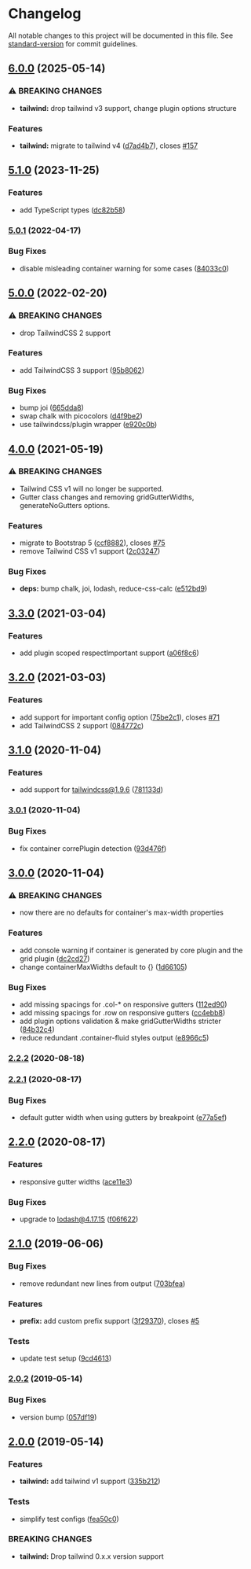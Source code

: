 # Changelog

All notable changes to this project will be documented in this file. See [standard-version](https://github.com/conventional-changelog/standard-version) for commit guidelines.

## [6.0.0](https://github.com/karolis-sh/tailwind-bootstrap-grid/compare/v5.1.0...v6.0.0) (2025-05-14)


### ⚠ BREAKING CHANGES

* **tailwind:** drop tailwind v3 support, change plugin options structure

### Features

* **tailwind:** migrate to tailwind v4 ([d7ad4b7](https://github.com/karolis-sh/tailwind-bootstrap-grid/commit/d7ad4b7bedc03309725a10398ca5bd8fb13c2ebf)), closes [#157](https://github.com/karolis-sh/tailwind-bootstrap-grid/issues/157)

## [5.1.0](https://github.com/karolis-sh/tailwind-bootstrap-grid/compare/v5.0.1...v5.1.0) (2023-11-25)


### Features

* add TypeScript types ([dc82b58](https://github.com/karolis-sh/tailwind-bootstrap-grid/commit/dc82b581f823ed8c553ed0c22747ac97f033c09e))

### [5.0.1](https://github.com/karolis-sh/tailwind-bootstrap-grid/compare/v5.0.0...v5.0.1) (2022-04-17)


### Bug Fixes

* disable misleading container warning for some cases ([84033c0](https://github.com/karolis-sh/tailwind-bootstrap-grid/commit/84033c084570bd366dd8530f6506154ebc2e7a76))

## [5.0.0](https://github.com/karolis-sh/tailwind-bootstrap-grid/compare/v4.0.0...v5.0.0) (2022-02-20)


### ⚠ BREAKING CHANGES

* drop TailwindCSS 2 support

### Features

* add TailwindCSS 3 support ([95b8062](https://github.com/karolis-sh/tailwind-bootstrap-grid/commit/95b8062add721372b7d07b6ecc3f70598446cdcd))


### Bug Fixes

* bump joi ([665dda8](https://github.com/karolis-sh/tailwind-bootstrap-grid/commit/665dda89e590c40c7736d92c39bf9b69f2d0221b))
* swap chalk with picocolors ([d4f9be2](https://github.com/karolis-sh/tailwind-bootstrap-grid/commit/d4f9be2758398e1fd982220c9cd92cc9b14fc637))
* use tailwindcss/plugin wrapper ([e920c0b](https://github.com/karolis-sh/tailwind-bootstrap-grid/commit/e920c0becccde9020d91a55fc6d500a71f6ea7ea))

## [4.0.0](https://github.com/karolis-sh/tailwind-bootstrap-grid/compare/v3.3.0...v4.0.0) (2021-05-19)


### ⚠ BREAKING CHANGES

* Tailwind CSS v1 will no longer be supported.
* Gutter class changes and removing gridGutterWidths, generateNoGutters options.

### Features

* migrate to Bootstrap 5 ([ccf8882](https://github.com/karolis-sh/tailwind-bootstrap-grid/commit/ccf88821ccb1d267a3f870775fd0b9958dcc7ce1)), closes [#75](https://github.com/karolis-sh/tailwind-bootstrap-grid/issues/75)
* remove Tailwind CSS v1 support ([2c03247](https://github.com/karolis-sh/tailwind-bootstrap-grid/commit/2c0324781c508563b9e3d1e4dd6beef842ae73ef))


### Bug Fixes

* **deps:** bump chalk, joi, lodash, reduce-css-calc ([e512bd9](https://github.com/karolis-sh/tailwind-bootstrap-grid/commit/e512bd91a193dd0e3b480d6599decadf539d61d9))

## [3.3.0](https://github.com/karolis-sh/tailwind-bootstrap-grid/compare/v3.2.0...v3.3.0) (2021-03-04)


### Features

* add plugin scoped respectImportant support ([a06f8c6](https://github.com/karolis-sh/tailwind-bootstrap-grid/commit/a06f8c61a97d1fdf4cd5111d53224646b6c54b4e))

## [3.2.0](https://github.com/karolis-sh/tailwind-bootstrap-grid/compare/v3.1.0...v3.2.0) (2021-03-03)


### Features

* add support for important config option ([75be2c1](https://github.com/karolis-sh/tailwind-bootstrap-grid/commit/75be2c123aa7806b89afe60fe6140c2a525c16eb)), closes [#71](https://github.com/karolis-sh/tailwind-bootstrap-grid/issues/71)
* add TailwindCSS 2 support ([084772c](https://github.com/karolis-sh/tailwind-bootstrap-grid/commit/084772c43fb99517c4bef9882de9348b595a27e5))

## [3.1.0](https://github.com/karolis-sh/tailwind-bootstrap-grid/compare/v3.0.1...v3.1.0) (2020-11-04)

### Features

- add support for tailwindcss@1.9.6 ([781133d](https://github.com/karolis-sh/tailwind-bootstrap-grid/commit/781133d48fae61c58c17f01d480396661b29837c))

### [3.0.1](https://github.com/karolis-sh/tailwind-bootstrap-grid/compare/v3.0.0...v3.0.1) (2020-11-04)

### Bug Fixes

- fix container correPlugin detection ([93d476f](https://github.com/karolis-sh/tailwind-bootstrap-grid/commit/93d476f4f4c1caf7ebfb64bee5617925677ec994))

## [3.0.0](https://github.com/karolis-sh/tailwind-bootstrap-grid/compare/v2.2.2...v3.0.0) (2020-11-04)

### ⚠ BREAKING CHANGES

- now there are no defaults for container's max-width properties

### Features

- add console warning if container is generated by core plugin and the grid plugin ([dc2cd27](https://github.com/karolis-sh/tailwind-bootstrap-grid/commit/dc2cd273413a5f34616f03dd750b80b59231897d))
- change containerMaxWidths default to {} ([1d66105](https://github.com/karolis-sh/tailwind-bootstrap-grid/commit/1d66105a3159d4ab11898e7decf9e31934b14985))

### Bug Fixes

- add missing spacings for .col-\* on responsive gutters ([112ed90](https://github.com/karolis-sh/tailwind-bootstrap-grid/commit/112ed902588e0ef83f9de7c9064cf2df782e3bc7))
- add missing spacings for .row on responsive gutters ([cc4ebb8](https://github.com/karolis-sh/tailwind-bootstrap-grid/commit/cc4ebb8cc903bccea7591e39603da98e91d53152))
- add plugin options validation & make gridGutterWidths stricter ([84b32c4](https://github.com/karolis-sh/tailwind-bootstrap-grid/commit/84b32c49314be410007ac0002fe37dd18968eb35))
- reduce redundant .container-fluid styles output ([e8966c5](https://github.com/karolis-sh/tailwind-bootstrap-grid/commit/e8966c563130f71584a897f957d9bd7e72c173d7))

### [2.2.2](https://github.com/karolis-sh/tailwind-bootstrap-grid/compare/v2.2.1...v2.2.2) (2020-08-18)

### [2.2.1](https://github.com/karolis-sh/tailwind-bootstrap-grid/compare/v2.2.0...v2.2.1) (2020-08-17)

### Bug Fixes

- default gutter width when using gutters by breakpoint ([e77a5ef](https://github.com/karolis-sh/tailwind-bootstrap-grid/commit/e77a5ef7fac3f3ab7e3a0f8719999ef2b2d9ba06))

## [2.2.0](https://github.com/karolis-sh/tailwind-bootstrap-grid/compare/v2.1.0...v2.2.0) (2020-08-17)

### Features

- responsive gutter widths ([ace11e3](https://github.com/karolis-sh/tailwind-bootstrap-grid/commit/ace11e3ced682cffad1773cc85a0d40b317eefe1))

### Bug Fixes

- upgrade to lodash@4.17.15 ([f06f622](https://github.com/karolis-sh/tailwind-bootstrap-grid/commit/f06f622009de449e4e832dcca5de8dcf4f72fd90))

## [2.1.0](https://github.com/karolis-sh/tailwind-bootstrap-grid/compare/v2.0.2...v2.1.0) (2019-06-06)

### Bug Fixes

- remove redundant new lines from output ([703bfea](https://github.com/karolis-sh/tailwind-bootstrap-grid/commit/703bfea))

### Features

- **prefix:** add custom prefix support ([3f29370](https://github.com/karolis-sh/tailwind-bootstrap-grid/commit/3f29370)), closes [#5](https://github.com/karolis-sh/tailwind-bootstrap-grid/issues/5)

### Tests

- update test setup ([9cd4613](https://github.com/karolis-sh/tailwind-bootstrap-grid/commit/9cd4613))

### [2.0.2](https://github.com/karolis-sh/tailwind-bootstrap-grid/compare/v2.0.0...v2.0.2) (2019-05-14)

### Bug Fixes

- version bump ([057df19](https://github.com/karolis-sh/tailwind-bootstrap-grid/commit/057df19))

## [2.0.0](https://github.com/karolis-sh/tailwind-bootstrap-grid/compare/v1.2.0...v2.0.0) (2019-05-14)

### Features

- **tailwind:** add tailwind v1 support ([335b212](https://github.com/karolis-sh/tailwind-bootstrap-grid/commit/335b212))

### Tests

- simplify test configs ([fea50c0](https://github.com/karolis-sh/tailwind-bootstrap-grid/commit/fea50c0))

### BREAKING CHANGES

- **tailwind:** Drop tailwind 0.x.x version support
